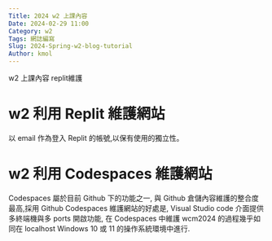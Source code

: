 ```yaml
---
Title: 2024 w2 上課內容
Date: 2024-02-29 11:00
Category: w2
Tags: 網誌編寫
Slug: 2024-Spring-w2-blog-tutorial
Author: kmol
---
```


w2 上課內容 replit維護

<!-- PELICAN_END_SUMMARY -->

# w2 利用 Replit 維護網站
以 email 作為登入 Replit 的帳號,以保有使用的獨立性。

# w2 利用 Codespaces 維護網站
Codespaces 屬於目前 Github 下的功能之一, 與 Github 倉儲內容維護的整合度最高,採用 Github Codespaces 維護網站的好處是, Visual Studio code 介面提供多終端機與多 ports 開啟功能, 在 Codespaces 中維護 wcm2024 的過程幾乎如同在 localhost Windows 10 或 11 的操作系統環境中進行.